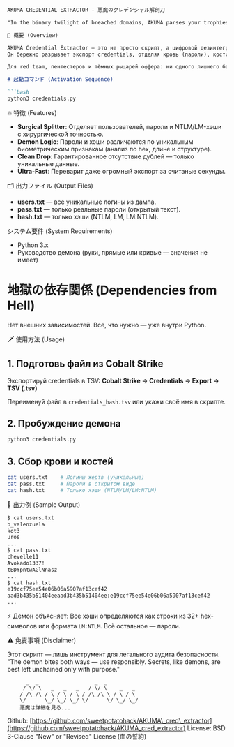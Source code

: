 ````markdown
AKUMA CREDENTIAL EXTRACTOR - 悪魔のクレデンシャル解剖刀

"In the binary twilight of breached domains, AKUMA parses your trophies… and feeds on secrets."

🚀 概要 (Overview)

AKUMA Credential Extractor — это не просто скрипт, а цифровой дезинтегратор для дампов Cobalt Strike.  
Он бережно разрывает экспорт credentials, отделяя кровь (пароли), кости (хэши) и души (логины) ваших целей.

Для red team, пентестеров и тёмных рыцарей оффера: ни одного лишнего байта — только трофеи.

# 起動コマンド (Activation Sequence)

```bash
python3 credentials.py
````

🔥 特徴 (Features)

* **Surgical Splitter**: Отделяет пользователей, пароли и NTLM/LM-хэши с хирургической точностью.
* **Demon Logic**: Пароли и хэши различаются по уникальным биометрическим признакам (анализ по hex, длине и структуре).
* **Clean Drop**: Гарантированное отсутствие дублей — только уникальные данные.
* **Ultra-Fast**: Переварит даже огромный экспорт за считаные секунды.

🗂️ 出力ファイル (Output Files)

* **users.txt** — все уникальные логины из дампа.
* **pass.txt** — только реальные пароли (открытый текст).
* **hash.txt** — только хэши (NTLM, LM, LM\:NTLM).

システム要件 (System Requirements)

* Python 3.x
* Руководство демона (руки, прямые или кривые — значения не имеет)

# 地獄の依存関係 (Dependencies from Hell)

Нет внешних зависимостей. Всё, что нужно — уже внутри Python.

🗡️ 使用方法 (Usage)

## 1. Подготовь файл из Cobalt Strike

Экспортируй credentials в TSV:
**Cobalt Strike → Credentials → Export → TSV (.tsv)**

Переименуй файл в `credentials_hash.tsv` или укажи своё имя в скрипте.

## 2. Пробуждение демона

```bash
python3 credentials.py
```

## 3. Сбор крови и костей

```bash
cat users.txt    # Логины жертв (уникальные)
cat pass.txt     # Пароли в открытом виде
cat hash.txt     # Только хэши (NTLM/LM/LM:NTLM)
```

🌌 出力例 (Sample Output)

```bash
$ cat users.txt
b_valenzuela
kot3
uros
...
$ cat pass.txt
chevelle11
Avokado1337!
tBDYpntwAGlNnasz
...
$ cat hash.txt
e19ccf75ee54e06b06a5907af13cef42
aad3b435b51404eeaad3b435b51404ee:e19ccf75ee54e06b06a5907af13cef42
...
```

⚡ Демон объясняет:
Все хэши определяются как строки из 32+ hex-символов или формата `LM:NTLM`. Всё остальное — пароли.

⚠️ 免責事項 (Disclaimer)

Этот скрипт — лишь инструмент для легального аудита безопасности.
"The demon bites both ways — use responsibly. Secrets, like demons, are best left unchained only with purpose."

```
      _  _                  _  _            
     / \/ \   _   _   _   / \/ \    _   _  
    / /\_/\ / \ / \ / \ / /\_/\ \ / \ / \ 
    \/      \_/ \_/ \_/ \/      \/ \_/ \_/ 
    悪魔は詳細を見る...
```

Github: [https://github.com/sweetpotatohack/AKUMA\_cred\_extractor](https://github.com/sweetpotatohack/AKUMA_cred_extractor)
License: BSD 3-Clause "New" or "Revised" License (血の誓約)

```
